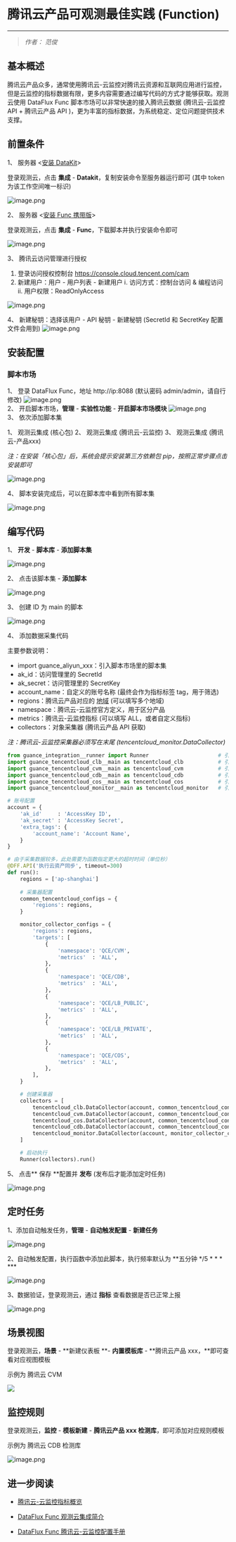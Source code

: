 # 腾讯云产品可观测最佳实践 (Function)

---

> *作者： 范俊*

## 基本概述

腾讯云产品众多，通常使用腾讯云-云监控对腾讯云资源和互联网应用进行监控，但是云监控的指标数据有限，更多内容需要通过编写代码的方式才能够获取。观测云使用 DataFlux Func 脚本市场可以非常快速的接入腾讯云数据 (腾讯云-云监控 API + 腾讯云产品 API )，更为丰富的指标数据，为系统稳定、定位问题提供技术支撑。

## 前置条件

1、 服务器 <[安装 DataKit](/datakit/datakit-install.md)>

登录观测云，点击 **集成** - **Datakit**，复制安装命令至服务器运行即可 (其中 token 为该工作空间唯一标识)

![image.png](../images/aliyun-prod-func-1.png)

2、 服务器 <[安装 Func 携带版](/dataflux-func/quick-start.md)>

登录观测云，点击 **集成** - **Func**，下载脚本并执行安装命令即可

![image.png](../images/aliyun-prod-func-2.png)

3、 腾讯云访问管理进行授权

1. 登录访问授权控制台 [https://console.cloud.tencent.com/cam ](https://console.cloud.tencent.com/cam)
2. 新建用户：用户 - 用户列表 - 新建用户
       ⅰ. 访问方式：控制台访问 & 编程访问
       ⅱ. 用户权限：ReadOnlyAccess

![image.png](../images/tencent-prod-func-3.png)

4、 新建秘钥：选择该用户 - API 秘钥 - 新建秘钥 (SecretId 和 SecretKey 配置文件会用到)
![image.png](../images/tencent-prod-func-4.png)

## 安装配置

### 脚本市场

1、 登录 DataFlux Func，地址 http://ip:8088 (默认密码 admin/admin，请自行修改)
![image.png](../images/aliyun-prod-func-5.png)  
2、 开启脚本市场，**管理** - **实验性功能** - **开启脚本市场模块**
![image.png](../images/aliyun-prod-func-6.png)  
3、 依次添加脚本集

   1、 观测云集成 (核心包)
   2、 观测云集成 (腾讯云-云监控)
   3、 观测云集成 (腾讯云-产品xxx)

_注：在安装「核心包」后，系统会提示安装第三方依赖包 pip，按照正常步骤点击安装即可_

![image.png](../images/tencent-prod-func-7.png)

4、 脚本安装完成后，可以在脚本库中看到所有脚本集

![image.png](../images/tencent-prod-func-8.png)

## 编写代码

1、 **开发** - **脚本库** - **添加脚本集**

![image.png](../images/tencent-prod-func-9.png)

2、 点击该脚本集 - **添加脚本**

![image.png](../images/tencent-prod-func-10.png)

3、 创建 ID 为 main 的脚本

![image.png](../images/tencent-prod-func-11.png)

4、 添加数据采集代码 

主要参数说明：

- import guance_aliyun_xxx：引入脚本市场里的脚本集
- ak_id：访问管理里的 SecretId
- ak_secret：访问管理里的 SecretKey
- account_name：自定义的账号名称 (最终会作为指标标签 tag，用于筛选)
- regions：腾讯云产品对应的 [地域](https://cloud.tencent.com/document/api/248/30346) (可以填写多个地域)
- namespace：腾讯云-云监控官方定义，用于区分产品
- metrics：腾讯云-云监控指标 (可以填写 ALL，或者自定义指标)
- collectors：对象采集器 (腾讯云产品 API 获取)

_注：腾讯云-云监控采集器必须写在末尾 (tencentcloud_monitor.DataCollector)_

``` python
from guance_integration__runner import Runner                      # 引入启动器
import guance_tencentcloud_clb__main as tencentcloud_clb           # 引入腾讯云clb采集器
import guance_tencentcloud_cvm__main as tencentcloud_cvm           # 引入腾讯云cvm采集器
import guance_tencentcloud_cdb__main as tencentcloud_cdb           # 引入腾讯云cdb采集器
import guance_tencentcloud_cos__main as tencentcloud_cos           # 引入腾讯云cos采集器
import guance_tencentcloud_monitor__main as tencentcloud_monitor   # 引入腾讯云云监控采集器

# 账号配置
account = {
    'ak_id'     : 'AccessKey ID',
    'ak_secret' : 'AccessKey Secret',
    'extra_tags': {
        'account_name': 'Account Name',
    }
}

# 由于采集数据较多，此处需要为函数指定更大的超时时间（单位秒）
@DFF.API('执行云资产同步', timeout=300)
def run():
    regions = ['ap-shanghai']
    
    # 采集器配置
    common_tencentcloud_configs = {
        'regions': regions,
    }

    monitor_collector_configs = {
        'regions': regions,
        'targets': [
            {
                'namespace': 'QCE/CVM',
                'metrics'  : 'ALL',
            },
            {
                'namespace': 'QCE/CDB',
                'metrics'  : 'ALL',
            },
            {
                'namespace': 'QCE/LB_PUBLIC',
                'metrics'  : 'ALL',
            },
            {
                'namespace': 'QCE/LB_PRIVATE',
                'metrics'  : 'ALL',
            },
            {
                'namespace': 'QCE/COS',
                'metrics'  : 'ALL',
            },
        ],
    }

    # 创建采集器
    collectors = [
        tencentcloud_clb.DataCollector(account, common_tencentcloud_configs),
        tencentcloud_cvm.DataCollector(account, common_tencentcloud_configs),
        tencentcloud_cos.DataCollector(account, common_tencentcloud_configs),
        tencentcloud_cdb.DataCollector(account, common_tencentcloud_configs),
        tencentcloud_monitor.DataCollector(account, monitor_collector_configs),
    ]

    # 启动执行
    Runner(collectors).run()
```

5、 点击** 保存 **配置并 **发布** (发布后才能添加定时任务)

![image.png](../images/tencent-prod-func-12.png)

## 定时任务

1、添加自动触发任务，**管理** - **自动触发配置** - **新建任务**

![image.png](../images/tencent-prod-func-13.png)

2、自动触发配置，执行函数中添加此脚本，执行频率默认为 **五分钟 */5 * * * ***

![image.png](../images/tencent-prod-func-14.png)

3、数据验证，登录观测云，通过 **指标** 查看数据是否已正常上报

![image.png](../images/tencent-prod-func-15.png)

## 场景视图

登录观测云，**场景** - **新建仪表板 **- **内置模板库** - **腾讯云产品 xxx，**即可查看对应视图模板

示例为 腾讯云 CVM

![](../images/tencent-prod-func-16.png)

## 监控规则

登录观测云，**监控** - **模板新建** - **腾讯云产品 xxx 检测库**，即可添加对应规则模板

示例为 腾讯云 CDB 检测库

![image.png](../images/tencent-prod-func-17.png)

## 进一步阅读

- [腾讯云-云监控指标概览](https://cloud.tencent.com/document/product/248/6843)

- [DataFlux Func 观测云集成简介](/dataflux-func/script-market-guance-integration/)

- [DataFlux Func 腾讯云-云监控配置手册](/dataflux-func/script-market-guance-tencentcloud-monitor/)

